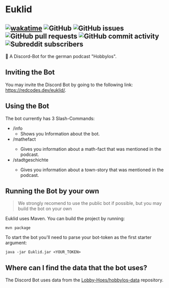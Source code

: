 # Euklid
[![wakatime](https://wakatime.com/badge/user/3c933a7d-21c4-47f5-a3d7-60982c2b2e25/project/65d56cc2-97f2-43a6-830f-017d2464c381.svg?style=for-the-badge)](https://wakatime.com/badge/user/3c933a7d-21c4-47f5-a3d7-60982c2b2e25/project/65d56cc2-97f2-43a6-830f-017d2464c381)
![GitHub](https://img.shields.io/github/license/Lobby-Hoes/Euklid?style=for-the-badge)
![GitHub issues](https://img.shields.io/github/issues/Lobby-Hoes/Euklid?style=for-the-badge)
![GitHub pull requests](https://img.shields.io/github/issues-pr/Lobby-Hoes/Euklid?style=for-the-badge)
![GitHub commit activity](https://img.shields.io/github/commit-activity/m/Lobby-Hoes/Euklid?style=for-the-badge)
![Subreddit subscribers](https://img.shields.io/reddit/subreddit-subscribers/Hobbylos?label=Lobbyhoes%20in%20r%2Fhobbylos&style=for-the-badge)
----
🤖 A Discord-Bot for the german podcast "Hobbylos".

## Inviting the Bot
You may invite the Discord Bot by going to the following link: https://redcodes.dev/euklid/. 

## Using the Bot
The bot currently has 3 Slash-Commands:
- /info
  - Shows you Information about the bot.
- /mathefact <fact>
  - Gives you information about a math-fact that was mentioned in the podcast.
- /stadtgeschichte <story>
  - Gives you information about a town-story that was mentioned in the podcast.
  


## Running the Bot by your own
> We strongly recomend to use the public bot if possible, but you may build the bot on your own 

Euklid uses Maven. You can build the project by running:
```
mvn package
```
  
To start the bot you'll need to parse your bot-token as the first starter argument:
```
java -jar Euklid.jar <YOUR_TOKEN>
```
  
## Where can I find the data that the bot uses?
The Discord Bot uses data from the [Lobby-Hoes/hobbylos-data](https://github.com/Lobby-Hoes/hobbylos-data) repository.

